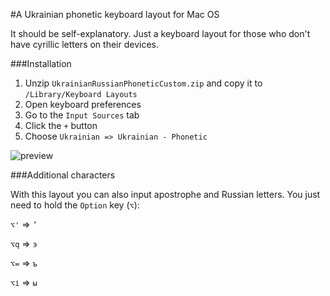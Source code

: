 #A Ukrainian phonetic keyboard layout for Mac OS

It should be self-explanatory. Just a keyboard layout for those who don't have cyrillic letters on their devices.

###Installation

1. Unzip `UkrainianRussianPhoneticCustom.zip` and copy it to `/Library/Keyboard Layouts`
2. Open keyboard preferences
3. Go to the `Input Sources` tab
4. Click the `+` button
5. Choose `Ukrainian => Ukrainian - Phonetic`

![preview](https://raw.githubusercontent.com/sunabozu/ukrainian-phonetic-keylayout-mac/master/Screen%20Shot%202017-02-07%20at%2011.36.22.png)

###Additional characters

With this layout you can also input apostrophe and Russian letters. You just need to hold the `Option` key (`⌥`):

`⌥'` => `’`

`⌥q` => `э`

`⌥=` => `ъ`

`⌥і` => `ы`
